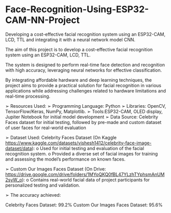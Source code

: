 # Face-Recognition-Using-ESP32-CAM-NN-Project
Developing a cost-effective facial recognition system using an ESP32-CAM, LCD, TTL and integrating it with a neural network model CNN.

The aim of this project is to develop a cost-effective facial recognition system using an ESP32-CAM, LCD, TTL. 

The system is designed to perform real-time face detection and recognition with high accuracy, leveraging neural networks for effective classification. 

By integrating affordable hardware and deep learning techniques, the project aims to provide a practical solution for facial recognition in various applications while addressing challenges related to hardware limitations and real-time processing.

➢ Resources Used: 
➢ Programming Language: Python 
➢ Libraries: OpenCV, TensorFlow/Keras, NumPy, Matplotlib. 
➢ Tools:ESP32-CAM, OLED display, Jupiter Notebook for initial model development 
➢ Data Source: Celebrity Faces dataset for initial testing, followed by pre-made and custom dataset of user faces for real-world evaluation 


➢ Dataset Used: 
Celebrity Faces Dataset (On Kaggle https://www.kaggle.com/datasets/vishesh1412/celebrity-face-image-dataset/data): 
o Used for initial testing and evaluation of the facial recognition system. 
o Provided a diverse set of facial images for training and assessing the model’s performance on known faces. 
 
➢ Custom Our Images Faces Dataset (On Drive: https://drive.google.com/drive/folders/1MYoQKQ0fBL47YLzhTYphsmAnUM2syW_o): 
o Contains real-world facial data of project participants for personalized testing and validation.

➢ The accuracy achieved: 

Celebrity Faces Dataset:          99.2%
Custom Our Images Faces Dataset:  95.6%

